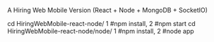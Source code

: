 A Hiring Web Mobile Version (React + Node + MongoDB + SocketIO)

cd HiringWebMobile-react-node/ 1 #npm install, 2 #npm start
cd HiringWebMobile-react-node/node/  1 #npm install, 2 #node app
